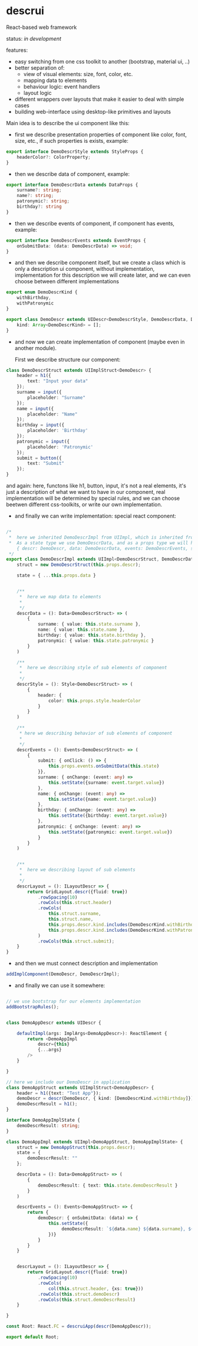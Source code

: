 # descrui
React-based web framework

status: *in development* 

features:
* easy switching from one css toolkit to another (bootstrap, material ui, ..)
* better separation of: 
  * view of visual elements: size, font, color, etc.
  * mapping data to elements
  * behaviour logic: event handlers
  * layout logic
* different wrappers over layouts that make it easier to deal with simple cases 
* building web-interface using desktop-like primitives and layouts

Main idea is to describe the ui component like this: 

* first we describe presentation properties of component like
  color, font, size, etc., if such properties is exists, example:
```typescript
export interface DemoDescrStyle extends StyleProps {
    headerColor?: ColorProperty;
}
```  

* then we describe data of component, example: 
```typescript
export interface DemoDescrData extends DataProps {
    surname?: string;
    name?: string;
    patronymic?: string;
    birthday?: string
}
```  

* then we describe events of component, if component has events, example:
```typescript
export interface DemoDescrEvents extends EventProps {
    onSubmitData: (data: DemoDescrData) => void;
}
```

* and then we describe component itself, 
  but we create a class which is only a description ui component, 
  without implementation, implementation for this description we will create later, and 
  we can even choose between different implementations

```typescript
export enum DemoDescrKind {
    withBirthday,
    withPatronymic
}

export class DemoDescr extends UIDescr<DemoDescrStyle, DemoDescrData, DemoDescrEvents> {
    kind: Array<DemoDescrKind> = [];
}
```

* and now we can create implementation of component (maybe even in another module).

  First we describe structure our component: 

```typescript
class DemoDescrStruct extends UIImplStruct<DemoDescr> {
    header = h1({ 
        text: "Input your data" 
    });
    surname = input({ 
        placeholder: "Surname" 
    });
    name = input({ 
        placeholder: "Name" 
    });
    birthday = input({ 
        placeholder: 'Birthday' 
    });
    patronymic = input({ 
        placeholder: 'Patronymic' 
    });
    submit = button({
        text: "Submit"
    });
}
```
and again: here, functons like h1, button, input, it's not a real elements, it's just a description of what we want to have 
in our component, real implementation will be determined by special rules, and we can choose beetwen different css-toolkits,
or write our own implementation.
  
* and finally we can write implementation: special react component:  
```typescript

/*
 *  here we inherited DemoDescrImpl from UIImpl, which is inherited from react component.
 *  As a state type we use DemoDescrData, and as a props type we will have object like this: 
    { descr: DemoDescr, data: DemoDescrData, events: DemoDescrEvents, style: DemoDescrStyle }
 */
export class DemoDescrImpl extends UIImpl<DemoDescrStruct, DemoDescrData> {
    struct = new DemoDescrStruct(this.props.descr);

    state = { ...this.props.data }


    /**
     *  here we map data to elements 
     *
     */
    descrData = (): Data<DemoDescrStruct> => (
        {
            surname: { value: this.state.surname },
            name: { value: this.state.name },
            birthday: { value: this.state.birthday },
            patronymic: { value: this.state.patronymic }
        }
    )

    /**
     *  here we describing style of sub elements of component
     *
     */
    descrStyle = (): Style<DemoDescrStruct> => (
        { 
            header: { 
                color: this.props.style.headerColor 
            }
        }
    )

    /**
     * here we describing behavior of sub elements of component
     *
     */
    descrEvents = (): Events<DemoDescrStruct> => (
        {
            submit: { onClick: () => {
                this.props.events.onSubmitData(this.state) 
            }},
            surname: { onChange: (event: any) => 
                this.setState({surname: event.target.value})
            },
            name: { onChange: (event: any) => 
                this.setState({name: event.target.value})
            },
            birthday: { onChange: (event: any) => 
                this.setState({birthday: event.target.value})
            },
            patronymic: { onChange: (event: any) => 
                this.setState({patronymic: event.target.value})
            }
        }
    )


    /**
     *  here we describing layout of sub elements
     *
     */
    descrLayout = (): ILayoutDescr => {
        return GridLayout.descr({fluid: true})
            .rowSpacing(10)
            .rowCols(this.struct.header)
            .rowCols(
                this.struct.surname, 
                this.struct.name, 
                this.props.descr.kind.includes(DemoDescrKind.withBirthday)? this.struct.birthday: undefined,
                this.props.descr.kind.includes(DemoDescrKind.withPatronymic)? this.struct.patronymic: undefined
            )
            .rowCols(this.struct.submit);
    }
}
```

* and then we must connect description and implementation
```typescript
addImplComponent(DemoDescr, DemoDescrImpl);
```

* and finally we can use it somewhere:
```typescript

// we use bootstrap for our elements implementation
addBootstrapRules();


class DemoAppDescr extends UIDescr {

    defaultImpl(args: ImplArgs<DemoAppDescr>): ReactElement {
        return <DemoAppImpl 
            descr={this} 
            {...args}
        />
    }

}

// here we include our DemoDescr in application
class DemoAppStruct extends UIImplStruct<DemoAppDescr> {
    header = h1({text: "Test App"});
    demoDescr = descr(DemoDescr, { kind: [DemoDescrKind.withBirthday]});
    demoDescrResult = h1();
}

interface DemoAppImplState {
    demoDescrResult: string;
}

class DemoAppImpl extends UIImpl<DemoAppStruct, DemoAppImplState> {
    struct = new DemoAppStruct(this.props.descr);
    state = {
        demoDescrResult: ""
    };

    descrData = (): Data<DemoAppStruct> => (
        { 
            demoDescrResult: { text: this.state.demoDescrResult }
        }
    )

    descrEvents = (): Events<DemoAppStruct> => {
        return {
            demoDescr: { onSubmitData: (data) => {
                this.setState({ 
                     demoDescrResult: `${data.name} ${data.surname}, ${data.birthday}`
                })} 
            }
        }
    }


    descrLayout = (): ILayoutDescr => {
        return GridLayout.descr({fluid: true})
            .rowSpacing(10)
            .rowCols(
                col(this.struct.header, {xs: true}))
            .rowCols(this.struct.demoDescr)
            .rowCols(this.struct.demoDescrResult)
    }

}

const Root: React.FC = descruiApp(descr(DemoAppDescr));

export default Root;
```

